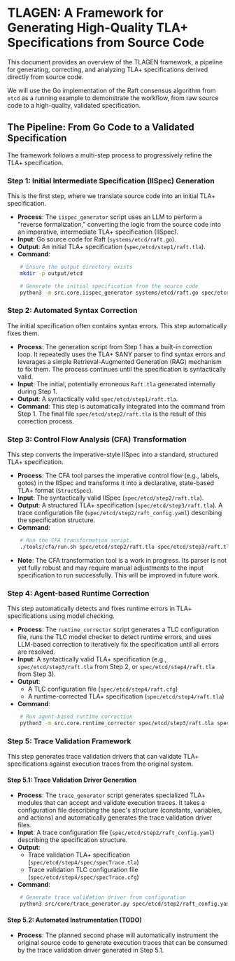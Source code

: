 # TLAGEN: A Framework for Generating High-Quality TLA+ Specifications from Source Code

This document provides an overview of the TLAGEN framework, a pipeline for generating, correcting, and analyzing TLA+ specifications derived directly from source code.

We will use the Go implementation of the Raft consensus algorithm from `etcd` as a running example to demonstrate the workflow, from raw source code to a high-quality, validated specification.

## The Pipeline: From Go Code to a Validated Specification

The framework follows a multi-step process to progressively refine the TLA+ specification.

### Step 1: Initial Intermediate Specification (IISpec) Generation

This is the first step, where we translate source code into an initial TLA+ specification.

*   **Process**: The `iispec_generator` script uses an LLM to perform a "reverse formalization," converting the logic from the source code into an imperative, intermediate TLA+ specification (IISpec).
*   **Input**: Go source code for Raft (`systems/etcd/raft.go`).
*   **Output**: An initial TLA+ specification (`spec/etcd/step1/raft.tla`).
*   **Command**:
```bash
    # Ensure the output directory exists
    mkdir -p output/etcd

    # Generate the initial specification from the source code
    python3 -m src.core.iispec_generator systems/etcd/raft.go spec/etcd/step1/ --mode draft-based
```

### Step 2: Automated Syntax Correction

The initial specification often contains syntax errors. This step automatically fixes them.

*   **Process**: The generation script from Step 1 has a built-in correction loop. It repeatedly uses the TLA+ SANY parser to find syntax errors and leverages a simple Retrieval-Augmented Generation (RAG) mechanism to fix them. The process continues until the specification is syntactically valid.
*   **Input**: The initial, potentially erroneous `Raft.tla` generated internally during Step 1.
*   **Output**: A syntactically valid `spec/etcd/step1/raft.tla`.
*   **Command**: This step is automatically integrated into the command from Step 1. The final file `spec/etcd/step2/raft.tla` is the result of this correction process.

### Step 3: Control Flow Analysis (CFA) Transformation

This step converts the imperative-style IISpec into a standard, structured TLA+ specification.

*   **Process**: The CFA tool parses the imperative control flow (e.g., labels, gotos) in the IISpec and transforms it into a declarative, state-based TLA+ format (`StructSpec`).
*   **Input**: The syntactically valid IISpec (`spec/etcd/step2/raft.tla`).
*   **Output**: A structured TLA+ specification (`spec/etcd/step3/raft.tla`).
A trace configuration file (`spec/etcd/step2/raft_config.yaml`) describing the specification structure.
*   **Command**:
```bash
    # Run the CFA transformation script.
    ./tools/cfa/run.sh spec/etcd/step2/raft.tla spec/etcd/step3/raft.tla
```
*   **Note**: The CFA transformation tool is a work in progress. Its parser is not yet fully robust and may require manual adjustments to the input specification to run successfully. This will be improved in future work.

### Step 4: Agent-based Runtime Correction

This step automatically detects and fixes runtime errors in TLA+ specifications using model checking.

*   **Process**: The `runtime_corrector` script generates a TLC configuration file, runs the TLC model checker to detect runtime errors, and uses LLM-based correction to iteratively fix the specification until all errors are resolved.
*   **Input**: A syntactically valid TLA+ specification (e.g., `spec/etcd/step3/raft.tla` from Step 2, or `spec/etcd/step4/raft.tla` from Step 3).
*   **Output**: 
    - A TLC configuration file (`spec/etcd/step4/raft.cfg`)
    - A runtime-corrected TLA+ specification (`spec/etcd/step4/raft.tla`)
*   **Command**:
```bash
    # Run agent-based runtime correction
    python3 -m src.core.runtime_corrector spec/etcd/step3/raft.tla spec/etcd/step4/
```

### Step 5: Trace Validation Framework

This step generates trace validation drivers that can validate TLA+ specifications against execution traces from the original system.

#### Step 5.1: Trace Validation Driver Generation

*   **Process**: The `trace_generator` script generates specialized TLA+ modules that can accept and validate execution traces. It takes a configuration file describing the spec's structure (constants, variables, and actions) and automatically generates the trace validation driver files.
*   **Input**: A trace configuration file (`spec/etcd/step2/raft_config.yaml`) describing the specification structure.
*   **Output**: 
    - Trace validation TLA+ specification (`spec/etcd/step4/spec/specTrace.tla`)
    - Trace validation TLC configuration file (`spec/etcd/step4/spec/specTrace.cfg`)
*   **Command**:
```bash
    # Generate trace validation driver from configuration
    python3 src/core/trace_generator.py spec/etcd/step2/raft_config.yaml spec/etcd/step4/spec/
```

#### Step 5.2: Automated Instrumentation (TODO)

*   **Process**: The planned second phase will automatically instrument the original source code to generate execution traces that can be consumed by the trace validation driver generated in Step 5.1.
